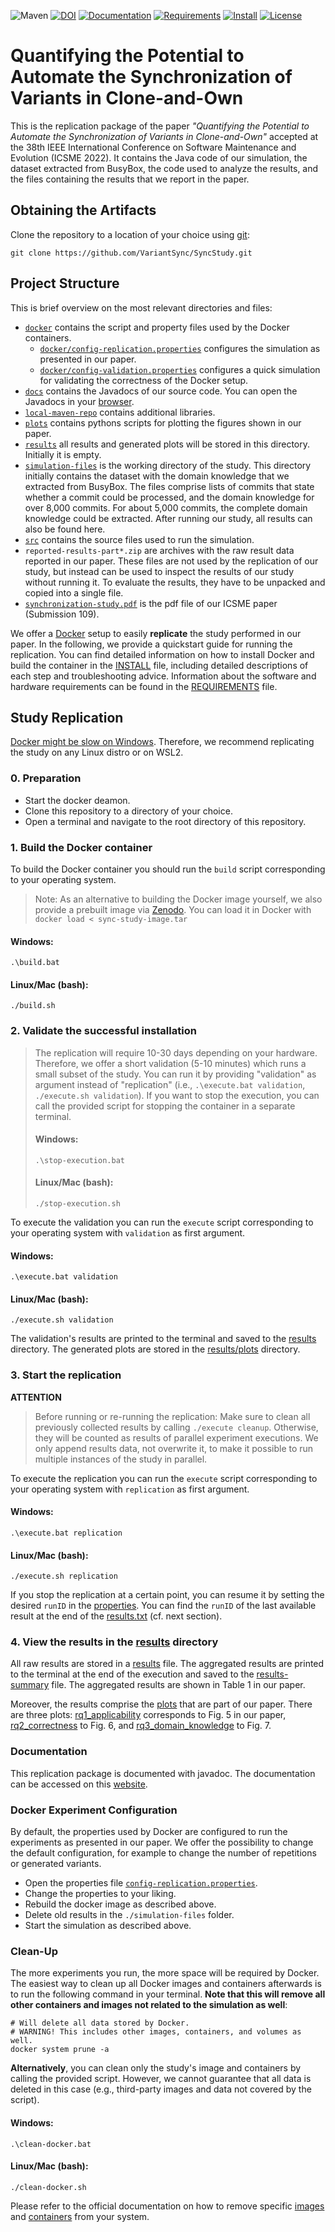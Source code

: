 ![Maven](https://github.com/VariantSync/SyncStudy/actions/workflows/maven.yml/badge.svg)
[![DOI](https://zenodo.org/badge/DOI/10.5281/zenodo.7025599.svg)](https://doi.org/10.5281/zenodo.7025599)
[![Documentation](https://img.shields.io/badge/Documentation-read%20here-blue)][documentation]
[![Requirements](https://img.shields.io/badge/System%20Requirements-read%20here-blue)](INSTALL.md)
[![Install](https://img.shields.io/badge/Installation%20Instructions-read%20here-blue)](INSTALL.md)
[![License](https://img.shields.io/badge/License-Apache%202.0-blue)](LICENSE)


# Quantifying the Potential to Automate the Synchronization of Variants in Clone-and-Own
This is the replication package of the paper _"Quantifying the Potential to Automate the Synchronization of Variants in Clone-and-Own"_ accepted at
the 38th IEEE International Conference on Software Maintenance and Evolution (ICSME 2022).
It contains the Java code of our simulation, the dataset extracted from BusyBox, the code used to analyze the results, and the files containing
the results that we report in the paper.


## Obtaining the Artifacts
Clone the repository to a location of your choice using [git](https://git-scm.com/):
  ```
  git clone https://github.com/VariantSync/SyncStudy.git
  ```

## Project Structure
This is brief overview on the most relevant directories and files:
* [`docker`](docker) contains the script and property files used by the Docker containers.
    * [`docker/config-replication.properties`](docker/config-replication.properties) configures the simulation as presented in our paper.
    * [`docker/config-validation.properties`](docker/config-validation.properties) configures a quick simulation for validating the correctness of the Docker setup.
* [`docs`](docs) contains the Javadocs of our source code. You can open the Javadocs in your [browser][documentation].
* [`local-maven-repo`](local-maven-repo) contains additional libraries.
* [`plots`](plots) contains pythons scripts for plotting the figures shown in our paper. 
* [`results`](results) all results and generated plots will be stored in this directory. Initially it is empty. 
* [`simulation-files`](simulation-files) is the working directory of the study. This directory initially contains the dataset with the domain knowledge that we extracted from BusyBox. The files comprise lists
  of commits that state whether a commit could be processed, and the domain knowledge for over 8,000 commits. For about 5,000 commits, the complete domain knowledge could be extracted. After running our study, all results can also be found here.
* [`src`](src/main/java/org/variantsync/studies/evolution/simulation) contains the source files used to run the simulation.
* `reported-results-part*.zip` are archives with the raw result data reported in our paper. These files are not used by the replication of our study, but instead can be used to inspect the results of our study without running it. To evaluate the results, they have to be unpacked and copied into a single file.
* [`synchronization-study.pdf`](synchronization-study.pdf) is the pdf file of our ICSME paper (Submission 109).

We offer a [Docker](https://www.docker.com/) setup to easily __replicate__ the study performed in our paper.
In the following, we provide a quickstart guide for running the replication.
You can find detailed information on how to install Docker and build the container in the [INSTALL](INSTALL.md) file, including detailed descriptions of each step and troubleshooting advice. Information about the software and hardware requirements can be found in the [REQUIREMENTS](REQUIREMENTS.md) file.

## Study Replication
[Docker might be slow on Windows](https://www.createit.com/blog/make-docker-on-windows-fast-again-2022/). Therefore, we recommend replicating the study on any Linux distro or on WSL2. 

### 0. Preparation
- Start the docker deamon.
- Clone this repository to a directory of your choice.
- Open a terminal and navigate to the root directory of this repository.

### 1. Build the Docker container
To build the Docker container you should run the `build` script corresponding to your operating system.

> Note: As an alternative to building the Docker image yourself, we also provide a prebuilt image via [Zenodo](https://doi.org/10.5281/zenodo.7025599).
> You can load it in Docker with `docker load < sync-study-image.tar`

#### Windows:
`.\build.bat`
#### Linux/Mac (bash):
`./build.sh`

### 2. Validate the successful installation
> The replication will require 10-30 days depending on your hardware.
> Therefore, we offer a short validation (5-10 minutes) which runs a small subset of the study.
> You can run it by providing "validation" as argument instead of "replication" (i.e., `.\execute.bat validation`,  `./execute.sh validation`).
> If you want to stop the execution, you can call the provided script for stopping the container in a separate terminal.
> #### Windows:
> `.\stop-execution.bat`
> #### Linux/Mac (bash):
> `./stop-execution.sh`

To execute the validation you can run the `execute` script corresponding to your operating system with `validation` as first argument.

#### Windows:
`.\execute.bat validation`
#### Linux/Mac (bash):
`./execute.sh validation`

The validation's results are printed to the terminal and saved to the [results](results) directory. The generated plots are stored in the [results/plots](results/plots) directory.

### 3. Start the replication
**ATTENTION**

> Before running or re-running the replication:
> Make sure to clean all previously collected results by calling `./execute cleanup`. Otherwise, they will be 
> counted as results of parallel experiment executions. We only append results data, not overwrite it, to make it 
> possible to run multiple instances of the study in parallel.

To execute the replication you can run the `execute` script corresponding to your operating system with `replication` as first argument.

#### Windows:
`.\execute.bat replication`
#### Linux/Mac (bash):
`./execute.sh replication`

If you stop the replication at a certain point, you can resume it by setting the desired `runID` in the [properties](docker/config-replication.properties). You can find the `runID` of the last available result at the end of the [results.txt](results/results.txt) (cf. next section).

### 4. View the results in the [results](results) directory
All raw results are stored in a [results](results/results.txt) file.
The aggregated results are printed to the terminal at the end of the execution and saved to the [results-summary](results/results-summary.txt) file. The aggregated results are shown in Table 1 in our paper. 

Moreover, the results comprise the [plots](results/plots) that are part of our paper. There are three plots: [rq1_applicability](results/plots/rq1_applicability.pdf) corresponds to Fig. 5 in our paper, [rq2_correctness](results/plots/rq2_correctness.pdf) to Fig. 6, and [rq3_domain_knowledge](results/plots/rq3_domain_knowledge.pdf) to Fig. 7.

### Documentation

This replication package is documented with javadoc. The documentation can be accessed on this [website][documentation]. 

### Docker Experiment Configuration
By default, the properties used by Docker are configured to run the experiments as presented in our paper. We offer the
possibility to change the default configuration, for example to change the number of repetitions or generated variants.
* Open the properties file [`config-replication.properties`](docker/config-replication.properties).
* Change the properties to your liking.
* Rebuild the docker image as described above.
* Delete old results in the `./simulation-files` folder.
* Start the simulation as described above.

### Clean-Up
The more experiments you run, the more space will be required by Docker. The easiest way to clean up all Docker images and
containers afterwards is to run the following command in your terminal. **Note that this will remove all other containers and images
not related to the simulation as well**:
```shell
# Will delete all data stored by Docker. 
# WARNING! This includes other images, containers, and volumes as well. 
docker system prune -a
```

**Alternatively**, you can clean only the study's image and containers by calling the provided script. However, we cannot guarantee that all data is deleted in this case (e.g., third-party images and data not covered by the script). 
#### Windows:
`.\clean-docker.bat`
#### Linux/Mac (bash):
`./clean-docker.sh`

Please refer to the official documentation on how to remove specific [images](https://docs.docker.com/engine/reference/commandline/image_rm/) and [containers](https://docs.docker.com/engine/reference/commandline/container_rm/) from your system.

[documentation]: https://variantsync.github.io/SyncStudy/
